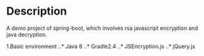 # Description

A demo project of spring-boot, which involves rsa javascript encryption and java decryption.


1.Basic environment
..* Java 8
..* Gradle2.4
..* JSEncryption.js
..* jQuery.js




